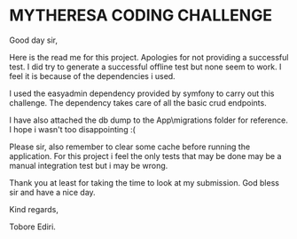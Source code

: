 # MYTHERESA CODING CHALLENGE


Good day sir,

Here is the read me for this project. Apologies for not providing a successful test. I did try to 
generate a successful offline test but none seem to work. I feel it is because of the dependencies i used.

I used the easyadmin dependency provided by symfony to carry out this challenge. 
The dependency takes care of all the basic crud endpoints.

I have also attached the db dump to the App\migrations folder for reference. I hope i wasn't too
disappointing :(

Please sir, also remember to clear some cache before running the application. For this project
i feel the only tests that may be done may be a manual integration test but i may be wrong.

Thank you at least for taking the time to look at my submission. God bless sir and have a nice day.

Kind regards,

Tobore Ediri.
